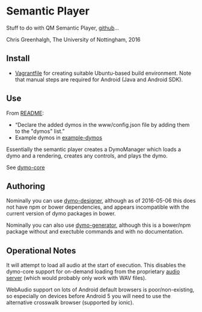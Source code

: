 # Semantic Player

Stuff to do with QM Semantic Player, [github](https://github.com/florianthalmann/semantic-player)...

Chris Greenhalgh, The University of Nottingham, 2016

## Install

- [Vagrantfile](Vagrantfile) for creating suitable Ubuntu-based build environment. Note that manual steps are required for Android (Java and Android SDK).

## Use

From [README](https://github.com/cgreenhalgh/semantic-player/blob/master/README.md):
-	“Declare the added dymos in the www/config.json file by adding them to the "dymos" list.”
-	Example dymos in [example-dymos](https://github.com/florianthalmann/example-dymos.git)

Essentially the semantic player creates a DymoManager which loads a dymo and a rendering, creates any controls, and plays the dymo.

See [dymo-core](../dymo-core/README.md)

## Authoring

Nominally you can use [dymo-designer](https://github.com/florianthalmann/dymo-designer.git), although as of 2016-05-06 this does not have npm or bower dependencies, and appears incompatible with the current version of dymo packages in bower.

Nominally you can also use [dymo-generator](https://github.com/florianthalmann/dymo-generator), although this is a bower/npm package without and exectuble commands and with no documentation.

## Operational Notes

It will attempt to load all audio at the start of execution. This disables the dymo-core support for on-demand loading from the proprietary [audio server](https://github.com/florianthalmann/audio-server) (which would probably only work with WAV files).

WebAudio support on lots of Android default browsers is poor/non-existing, so especially on devices before Android 5 you will need to use the alternative crosswalk browser (supported by ionic).
